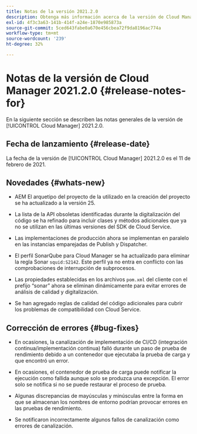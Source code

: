 ```yaml
---
title: Notas de la versión 2021.2.0
description: Obtenga más información acerca de la versión de Cloud Manager 2021.2.0
exl-id: 4f3c3a63-141b-414f-a24e-1870e985873a
source-git-commit: 5ced643fabe0a670e456cbea72f9da8196ac774a
workflow-type: tm+mt
source-wordcount: '239'
ht-degree: 32%

---
```


# Notas de la versión de Cloud Manager 2021.2.0 {#release-notes-for}

En la siguiente sección se describen las notas generales de la versión de [!UICONTROL Cloud Manager] 2021.2.0.

## Fecha de lanzamiento {#release-date}

La fecha de la versión de [!UICONTROL Cloud Manager] 2021.2.0 es el 11 de febrero de 2021.

## Novedades {#whats-new}

* AEM El arquetipo del proyecto de la utilizado en la creación del proyecto se ha actualizado a la versión 25.

* La lista de la API obsoletas identificadas durante la digitalización del código se ha refinado para incluir clases y métodos adicionales que ya no se utilizan en las últimas versiones del SDK de Cloud Service.

* Las implementaciones de producción ahora se implementan en paralelo en las instancias emparejadas de Publish y Dispatcher.

* El perfil SonarQube para Cloud Manager se ha actualizado para eliminar la regla Sonar `squid:S2142`. Este perfil ya no entra en conflicto con las comprobaciones de interrupción de subprocesos.

* Las propiedades establecidas en los archivos `pom.xml` del cliente con el prefijo “sonar” ahora se eliminan dinámicamente para evitar errores de análisis de calidad y digitalización.

* Se han agregado reglas de calidad del código adicionales para cubrir los problemas de compatibilidad con Cloud Service.

## Corrección de errores {#bug-fixes}

* En ocasiones, la canalización de implementación de CI/CD (integración continua/implementación continua) falló durante un paso de prueba de rendimiento debido a un contenedor que ejecutaba la prueba de carga y que encontró un error.

* En ocasiones, el contenedor de prueba de carga puede notificar la ejecución como fallida aunque solo se produzca una excepción. El error solo se notifica si no se puede restaurar el proceso de prueba.

* Algunas discrepancias de mayúsculas y minúsculas entre la forma en que se almacenan los nombres de entorno podrían provocar errores en las pruebas de rendimiento.

* Se notificaron incorrectamente algunos fallos de canalización como errores de canalización.
